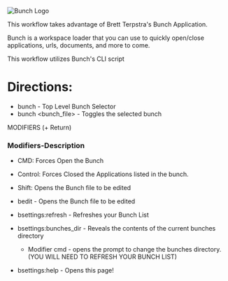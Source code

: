 ![Bunch Logo](https://github.com/kjaymiller/Bunch_Alfred/blob/main/9EBA9B16-9A22-4846-87D0-B69CEB41B5D4.png?raw=true)

This workflow takes advantage of Brett Terpstra's Bunch Application.

Bunch is a workspace loader that you can use to quickly open/close applications, urls, documents, and more to come.

This workflow utilizes Bunch's CLI script

# Directions:

- bunch - Top Level Bunch Selector
- bunch <bunch_file> - Toggles the selected bunch

MODIFIERS (+ Return)

### Modifiers-Description

- CMD: Forces Open the Bunch
- Control: Forces Closed the Applications listed in the bunch.
- Shift: Opens the Bunch file to be edited
- bedit <bunch> - Opens the Bunch file to be edited
- bsettings:refresh - Refreshes your Bunch List
- bsettings:bunches_dir - Reveals the contents of the current bunches directory
  - Modifier cmd - opens the prompt to change the bunches directory. (YOU WILL NEED TO REFRESH YOUR BUNCH LIST)

- bsettings:help - Opens this page!

